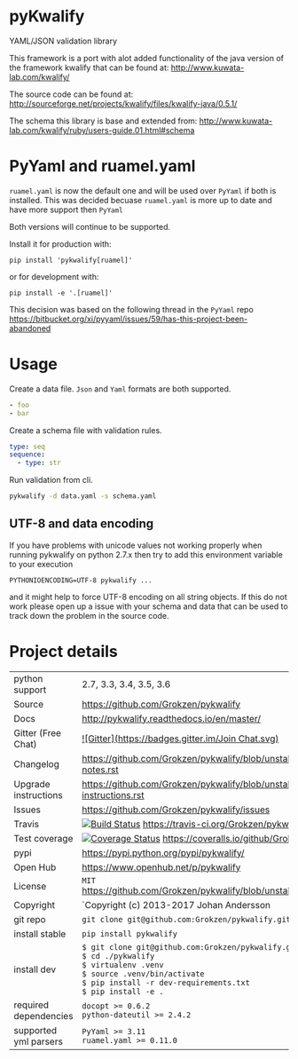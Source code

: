 # pyKwalify

YAML/JSON validation library

This framework is a port with alot added functionality of the java version of the framework kwalify that can be found at: http://www.kuwata-lab.com/kwalify/

The source code can be found at: http://sourceforge.net/projects/kwalify/files/kwalify-java/0.5.1/

The schema this library is base and extended from: http://www.kuwata-lab.com/kwalify/ruby/users-guide.01.html#schema



# PyYaml and ruamel.yaml

`ruamel.yaml` is now the default one and will be used over `PyYaml` if both is installed. This was decided becuase `ruamel.yaml` is more up to date and have more support then `PyYaml`

Both versions will continue to be supported.

Install it for production with:

```
pip install 'pykwalify[ruamel]'
```

or for development with:

```
pip install -e '.[ruamel]'
```

This decision was based on the following thread in the `PyYaml` repo https://bitbucket.org/xi/pyyaml/issues/59/has-this-project-been-abandoned



# Usage

Create a data file. `Json` and `Yaml` formats are both supported.

```yaml
- foo
- bar
```

Create a schema file with validation rules.

```yaml
type: seq
sequence:
  - type: str
```

Run validation from cli.

```bash
pykwalify -d data.yaml -s schema.yaml
```


## UTF-8 and data encoding

If you have problems with unicode values not working properly when running pykwalify on python 2.7.x then try to add this environment variable to your execution

```
PYTHONIOENCODING=UTF-8 pykwalify ...
```

and it might help to force UTF-8 encoding on all string objects. If this do not work please open up a issue with your schema and data that can be used to track down the problem in the source code.



# Project details

|   |   |
|---|---|
| python support        | 2.7, 3.3, 3.4, 3.5, 3.6 |
| Source                | https://github.com/Grokzen/pykwalify |
| Docs                  | http://pykwalify.readthedocs.io/en/master/ |
| Gitter (Free Chat)    | [![Gitter](https://badges.gitter.im/Join Chat.svg)](https://gitter.im/Grokzen/pykwalify?utm_source=badge&utm_medium=badge&utm_campaign=pr-badge&utm_content=badge) |
| Changelog             | https://github.com/Grokzen/pykwalify/blob/unstable/docs/release-notes.rst |
| Upgrade instructions  | https://github.com/Grokzen/pykwalify/blob/unstable/docs/upgrade-instructions.rst |
| Issues                | https://github.com/Grokzen/pykwalify/issues |
| Travis                | [![Build Status](https://travis-ci.org/Grokzen/pykwalify.svg?branch=unstable)](https://travis-ci.org/Grokzen/pykwalify) https://travis-ci.org/Grokzen/pykwalify |
| Test coverage         | [![Coverage Status](https://coveralls.io/repos/Grokzen/pykwalify/badge.png?branch=master)](https://coveralls.io/r/Grokzen/pykwalify) https://coveralls.io/github/Grokzen/pykwalify |
| pypi                  | https://pypi.python.org/pypi/pykwalify/ |
| Open Hub              | https://www.openhub.net/p/pykwalify |
| License               | `MIT` https://github.com/Grokzen/pykwalify/blob/unstable/docs/license.rst |
| Copyright             | `Copyright (c) 2013-2017 Johan Andersson |
| git repo              | `git clone git@github.com:Grokzen/pykwalify.git` |
| install stable        | `pip install pykwalify` |
| install dev           | `$ git clone git@github.com:Grokzen/pykwalify.git pykwalify`<br>`$ cd ./pykwalify`<br>`$ virtualenv .venv`<br>`$ source .venv/bin/activate`<br>`$ pip install -r dev-requirements.txt`<br>`$ pip install -e .` |
| required dependencies | `docopt >= 0.6.2`<br> `python-dateutil >= 2.4.2` |
| supported yml parsers | `PyYaml >= 3.11`<br>`ruamel.yaml >= 0.11.0` |
